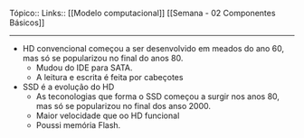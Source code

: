 Tópico::
Links:: [[Modelo computacional]] [[Semana - 02  Componentes Básicos]]

---
- HD convencional começou a ser desenvolvido em meados do ano 60, mas só se popularizou no final do anos 80.
	- Mudou do IDE para SATA.
	- A leitura e escrita é feita por cabeçotes
- SSD é a evolução do HD
	- As teconologias que forma o SSD  começou a surgir nos anos 80, mas só se popularizou no final dos anso 2000.
	- Maior velocidade que oo HD funcional
	- Poussi memória Flash.
